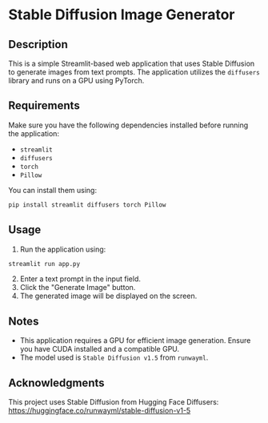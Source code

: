 # Stable Diffusion Image Generator

## Description
This is a simple Streamlit-based web application that uses Stable Diffusion to generate images from text prompts. The application utilizes the `diffusers` library and runs on a GPU using PyTorch.

## Requirements
Make sure you have the following dependencies installed before running the application:

- `streamlit`
- `diffusers`
- `torch`
- `Pillow`

You can install them using:
```bash
pip install streamlit diffusers torch Pillow
```


## Usage
1. Run the application using:
```bash
streamlit run app.py
```

2. Enter a text prompt in the input field.
3. Click the "Generate Image" button.
4. The generated image will be displayed on the screen.

## Notes
- This application requires a GPU for efficient image generation. Ensure you have CUDA installed and a compatible GPU.
- The model used is `Stable Diffusion v1.5` from `runwayml`.

## Acknowledgments
This project uses Stable Diffusion from Hugging Face Diffusers: https://huggingface.co/runwayml/stable-diffusion-v1-5

